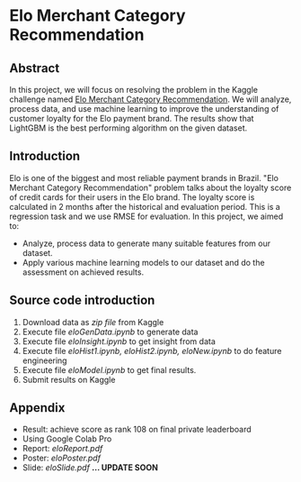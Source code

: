 # Elo Merchant Category Recommendation

## Abstract
In this project, we will focus on resolving the problem in the Kaggle challenge named [Elo Merchant Category Recommendation](https://www.kaggle.com/c/elo-merchant-category-recommendation). We will analyze, process data, and use machine learning to improve the understanding of customer loyalty for the Elo payment brand. The results show that LightGBM is the best performing algorithm on the given dataset. 

## Introduction
Elo is one of the biggest and most reliable payment brands in Brazil. "Elo Merchant Category Recommendation" problem talks about the loyalty score of credit cards for their users in the Elo brand. The loyalty score is calculated in 2 months after the historical and evaluation period. This is a regression task and we use RMSE for evaluation. In this project, we aimed to:
+ Analyze, process data to generate many suitable features from our dataset.
+ Apply various machine learning models to our dataset and do the assessment on achieved results.

## Source code introduction
1. Download data as *zip file* from Kaggle
2. Execute file *eloGenData.ipynb* to generate data
3. Execute file *eloInsight.ipynb* to get insight from data
4. Execute file *eloHist1.ipynb, eloHist2.ipynb, eloNew.ipynb* to do feature engineering
5. Execute file *eloModel.ipynb* to get final results.
6. Submit results on Kaggle

## Appendix
+ Result: achieve score as rank 108 on final private leaderboard
+ Using Google Colab Pro
+ Report: *eloReport.pdf*
+ Poster: *eloPoster.pdf*
+ Slide: *eloSlide.pdf* **... UPDATE SOON**

